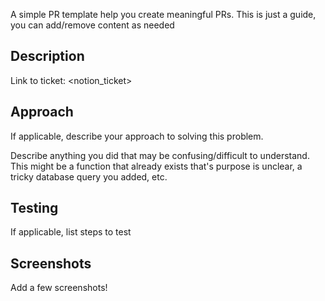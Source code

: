 A simple PR template help you create meaningful PRs. This is just a guide, you can add/remove content as needed

## Description

Link to ticket: <notion_ticket>

## Approach

If applicable, describe your approach to solving this problem.

Describe anything you did that may be confusing/difficult to understand. This might be a function that already exists that's purpose is unclear, a tricky database query you added, etc.

## Testing

If applicable, list steps to test

## Screenshots

Add a few screenshots! 
